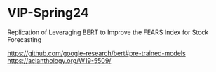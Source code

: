# VIP-Spring24
Replication of Leveraging BERT to Improve the FEARS Index for Stock Forecasting

https://github.com/google-research/bert#pre-trained-models
https://aclanthology.org/W19-5509/
